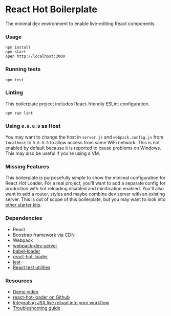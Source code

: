 React Hot Boilerplate
=====================

The minimal dev environment to enable live-editing React components.

### Usage

    npm install
    npm start
    open http://localhost:3000

### Running tests

    npm test

### Linting

This boilerplate project includes React-friendly ESLint configuration.

    npm run lint

### Using `0.0.0.0` as Host

You may want to change the host in `server.js` and `webpack.config.js` from
`localhost` to `0.0.0.0` to allow access from same WiFi network. This is not
enabled by default because it is reported to cause problems on Windows. This may
also be useful if you're using a VM.

### Missing Features

This boilerplate is purposefully simple to show the minimal configuration for
React Hot Loader. For a real project, you'll want to add a separate config for
production with hot reloading disabled and minification enabled. You'll also
want to add a router, styles and maybe combine dev server with an existing
server. This is out of scope of this boilerplate, but you may want to look into
[other starter
kits](https://github.com/gaearon/react-hot-loader/blob/master/docs/README.md#starter-kits).

### Dependencies

* React
* Boostrap framework via CDN
* Webpack
* [webpack-dev-server](https://github.com/webpack/webpack-dev-server)
* [babel-loader](https://github.com/babel/babel-loader)
* [react-hot-loader](https://github.com/gaearon/react-hot-loader)
* [jest](https://facebook.github.io/jest/)
* [React test utilities](https://facebook.github.io/react/docs/test-utils.html)

### Resources

* [Demo video](http://vimeo.com/100010922)
* [react-hot-loader on Github](https://github.com/gaearon/react-hot-loader)
* [Integrating JSX live reload into your workflow](http://gaearon.github.io/react-hot-loader/getstarted/)
* [Troubleshooting guide](https://github.com/gaearon/react-hot-loader/blob/master/docs/Troubleshooting.md)
